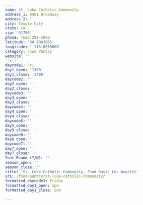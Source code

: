 ```yaml
---
name: St. Luke Catholic Community
address_1: 9451 Broadway
address_2: ''
city: Temple City
state: CA
zip: '91780'
phone: (626)291-5900
latitude: '34.1001065'
longitude: '-118.0635668'
category: Food Pantry
website: ''
'': ''
daycode1: Fri
day1_open: '1300'
day1_close: '1400'
daycode2: ''
day2_open: ''
day2_close: ''
daycode3: ''
day3_open: ''
day3_close: ''
daycode4: ''
day4_open: ''
day4_close: ''
daycode5: ''
day5_open: ''
day5_close: ''
daycode6: ''
day6_open: ''
daycode7: ''
day7_open: ''
day7_close: ''
Year_Round (Y/N): ''
season_open: ''
season_close: ''
title: 'St. Luke Catholic Community, Food Oasis Los Angeles'
uri: /food-pantry/st-luke-catholic-community/
formatted_daycode1: Friday
formatted_day1_open: 1pm
formatted_day1_close: 2pm

---
```

